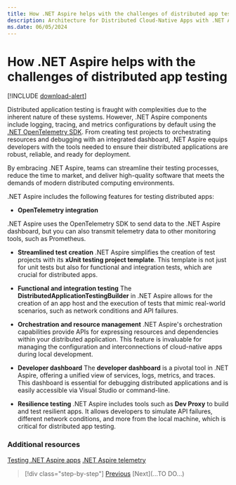 ```yaml
---
title: How .NET Aspire helps with the challenges of distributed app testing
description: Architecture for Distributed Cloud-Native Apps with .NET Aspire & Containers | How .NET Aspire helps with the challenges of distributed app testing
ms.date: 06/05/2024
---
```


# How .NET Aspire helps with the challenges of distributed app testing

[!INCLUDE [download-alert](../includes/download-alert.md)]

Distributed application testing is fraught with complexities due to the inherent nature of these systems. However, .NET Aspire components include logging, tracing, and metrics configurations by default  using the [.NET OpenTelemetry SDK](https://github.com/open-telemetry/opentelemetry-dotnet). From creating test projects to orchestrating resources and debugging with an integrated dashboard, .NET Aspire equips developers with the tools needed to ensure their distributed applications are robust, reliable, and ready for deployment.

By embracing .NET Aspire, teams can streamline their testing processes, reduce the time to market, and deliver high-quality software that meets the demands of modern distributed computing environments.

.NET Aspire includes the following features for testing distributed apps:

- **OpenTelemetry integration**

.NET Aspire uses the OpenTelemetry SDK to send data to the .NET Aspire dashboard, but you can also transmit telemetry data to other monitoring tools, such as Prometheus.

- **Streamlined test creation**
.NET Aspire simplifies the creation of test projects with its **xUnit testing project template**. This template is not just for unit tests but also for functional and integration tests, which are crucial for distributed apps.

- **Functional and integration testing**
The **DistributedApplicationTestingBuilder** in .NET Aspire allows for the creation of an app host and the execution of tests that mimic real-world scenarios, such as network conditions and API failures.

- **Orchestration and resource management**
.NET Aspire's orchestration capabilities provide APIs for expressing resources and dependencies within your distributed application. This feature is invaluable for managing the configuration and interconnections of cloud-native apps during local development.

- **Developer dashboard**
The **developer dashboard** is a pivotal tool in .NET Aspire, offering a unified view of services, logs, metrics, and traces. This dashboard is essential for debugging distributed applications and is easily accessible via Visual Studio or command-line.

- **Resilience testing**
.NET Aspire includes tools such as **Dev Proxy** to build and test resilient apps. It allows developers to simulate API failures, different network conditions, and more from the local machine, which is critical for distributed app testing.

### Additional resources

[Testing .NET Aspire apps](https://learn.microsoft.com/en-us/dotnet/aspire/fundamentals/testing)
[.NET Aspire telemetry](https://learn.microsoft.com/en-us/dotnet/aspire/fundamentals/telemetry)

>[!div class="step-by-step"]
>[Previous](challenges-of-distributed-app-testing.md)
>[Next](...TO DO...)